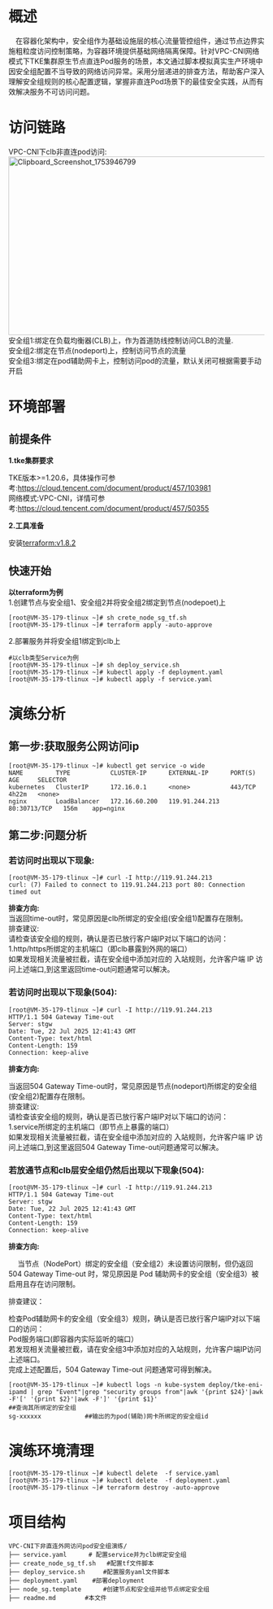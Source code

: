 # 概述
&emsp;在容器化架构中，安全组作为基础设施层的核心流量管控组件，通过节点边界实施粗粒度访问控制策略，为容器环境提供基础网络隔离保障。针对VPC-CNI网络模式下TKE集群原生节点直连Pod服务的场景，本文通过脚本模拟真实生产环境中因安全组配置不当导致的网络访问异常。采用分层递进的排查方法，帮助客户深入理解安全组规则的核心配置逻辑，掌握非直连Pod场景下的最佳安全实践，从而有效解决服务不可访问问题。


# 访问链路
VPC-CNI下clb非直连pod访问:<br>
[<img width="710" height="351" alt="Clipboard_Screenshot_1753946799" src="https://github.com/user-attachments/assets/d76ff741-e630-4618-a959-bbc06187e475" />
](./image/flowchart.md)<br>
安全组1:绑定在负载均衡器(CLB)上，作为首道防线控制访问CLB的流量.<br>
安全组2:绑定在节点(nodeport)上，控制访问节点的流量<br>
安全组3:绑定在pod辅助网卡上，控制访问pod的流量，默认关闭可根据需要手动开启<br>


# 环境部署
## 前提条件
**1.tke集群要求**

TKE版本>=1.20.6，具体操作可参考:https://cloud.tencent.com/document/product/457/103981<br>
网络模式:VPC-CNI，详情可参考:https://cloud.tencent.com/document/product/457/50355

**2.工具准备**

安装[terraform:v1.8.2](https://developer.hashicorp.com/terraform)
## 快速开始
**以terraform为例**<br>
 1.创建节点与安全组1、安全组2并将安全组2绑定到节点(nodepoet)上
```
[root@VM-35-179-tlinux ~]# sh crete_node_sg_tf.sh
[root@VM-35-179-tlinux ~]# terraform apply -auto-approve
```
 2.部署服务并将安全组1绑定到clb上

```
#以clb类型Service为例
[root@VM-35-179-tlinux ~]# sh deploy_service.sh
[root@VM-35-179-tlinux ~]# kubectl apply -f deployment.yaml
[root@VM-35-179-tlinux ~]# kubectl apply -f service.yaml
```

# 演练分析
## 第一步:获取服务公网访问ip
```
[root@VM-35-179-tlinux ~]# kubectl get service -o wide
NAME         TYPE           CLUSTER-IP      EXTERNAL-IP      PORT(S)        AGE     SELECTOR
kubernetes   ClusterIP      172.16.0.1      <none>           443/TCP        4h22m   <none>
nginx        LoadBalancer   172.16.60.200   119.91.244.213   80:30713/TCP   156m    app=nginx
```
## 第二步:问题分析
### 若访问时出现以下现象:
```
[root@VM-35-179-tlinux ~]# curl -I http://119.91.244.213
curl: (7) Failed to connect to 119.91.244.213 port 80: Connection timed out
```
**排查方向:**<br>
当返回time-out时，常见原因是clb所绑定的安全组(安全组1)配置存在限制​​。<br>
排查建议:<br>
请检查该安全组的规则，确认是否已放行客户端IP​​对以下端口的访问：<br>
1.​​http/https所绑定的主机端口​​（即clb暴露到外网的端口）<br>
如果发现相关流量被拦截，请在安全组中添加对应的 ​​入站规则​​，允许客户端 IP 访问上述端口,到这里返回time-out问题通常可以解决。
### 若访问时出现以下现象(504):
```
[root@VM-35-179-tlinux ~]# curl -I http://119.91.244.213
HTTP/1.1 504 Gateway Time-out
Server: stgw
Date: Tue, 22 Jul 2025 12:41:43 GMT
Content-Type: text/html
Content-Length: 159
Connection: keep-alive
```
**排查方向:**<br>

当返回504 Gateway Time-out时，常见原因是节点(nodeport)所绑定的安全组(安全组2)配置存在限制​​。<br>
排查建议:<br>
请检查该安全组的规则，确认是否已放行客户端IP​​对以下端口的访问：<br>
1.service所绑定的主机端口（即节点上暴露的端口）<br>
如果发现相关流量被拦截，请在安全组中添加对应的 ​​入站规则​​，允许客户端 IP 访问上述端口,到这里返回504 Gateway Time-out问题通常可以解决。


### 若放通节点和clb层安全组仍然后出现以下现象(504):
```
[root@VM-35-179-tlinux ~]# curl -I http://119.91.244.213
HTTP/1.1 504 Gateway Time-out
Server: stgw
Date: Tue, 22 Jul 2025 12:41:43 GMT
Content-Type: text/html
Content-Length: 159
Connection: keep-alive
```
**排查方向:**<br>

&emsp;
当节点（NodePort）绑定的安全组（安全组2）未设置访问限制，但仍返回 ​504 Gateway Time-out​ 时，常见原因是 ​Pod 辅助网卡的安全组（安全组3）​​ 被启用且存在访问限制。<br>

​排查建议：​​<br>

​检查Pod辅助网卡的安全组（安全组3）规则，确认是否已放行客户端IP​对以下端口的访问：<br>
​Pod服务端口(即容器内实际监听的端口）<br>
若发现相关流量被拦截，请在​安全组3​中添加对应的 ​入站规则，允许​客户端IP​访问上述端口。
​<br>
完成上述配置后，504 Gateway Time-out 问题通常可得到解决。

```
[root@VM-35-179-tlinux ~]# kubectl logs -n kube-system deploy/tke-eni-ipamd | grep "Event"|grep "security groups from"|awk '{print $24}'|awk -F'[' '{print $2}'|awk -F']' '{print $1}'                            ##查询其所绑定的安全组
sg-xxxxxx            ##输出的为pod(辅助)网卡所绑定的安全组id
```


# 演练环境清理
```
[root@VM-35-179-tlinux ~]# kubectl delete  -f service.yaml
[root@VM-35-179-tlinux ~]# kubectl delete  -f deployment.yaml
[root@VM-35-179-tlinux ~]# terraform destroy -auto-approve
```
# 项目结构
```
VPC-CNI下非直连外网访问pod安全组演练/  
├── service.yaml      # 配置service并为clb绑定安全组
├── create_node_sg_tf.sh   #配置tf文件脚本
├── deploy_service.sh     #配置服务yaml文件脚本
├── deployment.yaml    #部署deployment
├── node_sg.template      #创建节点和安全组并给节点绑定安全组
├── readme.md        #本文件
```
